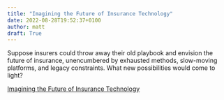 ```yaml
---
title: "Imagining the Future of Insurance Technology"
date: 2022-08-28T19:52:37+0100
author: matt
draft: True
---
```

Suppose insurers could throw away their old playbook and envision the future of insurance, unencumbered by exhausted methods, slow-moving platforms, and legacy constraints. What new possibilities would come to light?
 

[ Imagining the Future of Insurance Technology ]( https://www.limra.com/en/trending-topics/publications/marketfacts/2022/Imagining-the-Future-of-Insurance-Technology/ )
